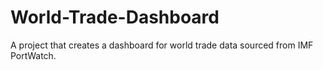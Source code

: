 # World-Trade-Dashboard
A project that creates a dashboard for world trade data sourced from IMF PortWatch.
